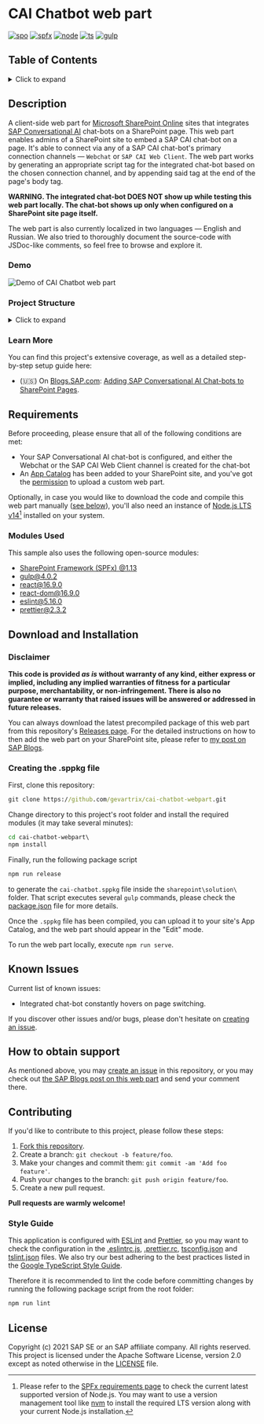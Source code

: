 # CAI Chatbot web part

[![spo](https://img.shields.io/badge/SharePoint-Online-important.svg?style=flat-square)](https://www.microsoft.com/en-ww/microsoft-365/sharepoint/collaboration) [![spfx](https://img.shields.io/badge/SPFx-1.13-green.svg?style=flat-square)](https://docs.microsoft.com/en-us/sharepoint/dev/spfx/sharepoint-framework-overview) [![node](https://img.shields.io/badge/Node.js-LTS%20v14-brihtgreen.svg?style=flat-square)](https://nodejs.org/) [![ts](https://img.shields.io/badge/TypeScript-%5E3.7.7-brihtgreen.svg?style=flat-square)](https://www.typescriptlang.org/) [![gulp](https://img.shields.io/badge/gulp.js-%5E4.0.2-brihtgreen.svg?style=flat-square)](https://gulpjs.org/)

## Table of Contents

<details>
  <summary>Click to expand</summary>

  - [Description](#description)
    * [Demo](#demo)
    * [Project Structure](#project-structure)
    * [Learn More](#learn-more)
  - [Requirements](#requirements)
    * [Modules Used](#modules-used)
  - [Download and Installation](#download-and-installation)
    * [Disclaimer](#disclaimer)
    * [Creating the .sppkg file](#creating-the-sppkg-file)
  - [Known Issues](#known-issues)
  - [How to obtain support](#how-to-obtain-support)
  - [Contributing](#contributing)
    * [Style Guide](#style-guide)
  - [License](#license)
</details>

## Description

A client-side web part for [Microsoft SharePoint Online](https://www.microsoft.com/en-us/microsoft-365/sharepoint/collaboration) sites that integrates [SAP Conversational AI](https://cai.tools.sap/) chat-bots on a SharePoint page. This web part enables admins of a SharePoint site to embed a SAP CAI chat-bot on a page. It's able to connect via any of a SAP CAI chat-bot's primary connection channels — `Webchat` or `SAP CAI Web Client`. The web part works by generating an appropriate script tag for the integrated chat-bot based on the chosen connection channel, and by appending said tag at the end of the page's body tag.

**WARNING. The integrated chat-bot DOES NOT show up while testing this web part locally. The chat-bot shows up only when configured on a SharePoint site page itself.**

The web part is also currently localized in two languages — English and Russian. We also tried to thoroughly document the source-code with JSDoc-like comments, so feel free to browse and explore it.

### Demo

![Demo of CAI Chatbot web part](./assets/demo.gif)

### Project Structure

<details>
  <summary>Click to expand</summary>

    ├── config
    │   ├── config.json
    │   ├── copy-assets.json
    │   ├── deploy-azure-storage.json
    │   ├── package-solution.json
    │   ├── serve.json
    │   └── write-manifests.json
    ├── src
    │   ├── webparts
    │   │   └── cai-chatbot
    │   │       ├── components
    │   │       │   ├── chatbot.module.scss
    │   │       │   ├── chatbot.tsx
    │   │       │   └── chatbotProps.ts
    │   │       ├── loc
    │   │       │   ├── en-us.ts
    │   │       │   ├── mystrings.d.ts
    │   │       │   └── ru-ru.ts
    │   │       ├── chatbotPropertyPane.ts
    │   │       ├── chatbotWebpart.manifest.json
    │   │       ├── chatbotWebpart.ts
    │   │       ├── chatbotWebpartProps.ts
    │   │       └── const.ts
    │   └── index.ts
    ├── .eslintignore
    ├── .eslintrc.js
    ├── .prettierignore
    ├── .prettierrc
    ├── .yo-rc.json
    ├── gulpfile.js
    ├── package.json
    ├── package-lock.json
    ├── tsconfig.json
    └── tslint.json

</details>

### Learn More

You can find this project's extensive coverage, as well as a detailed step-by-step setup guide here:

- (:us:) On [Blogs.SAP.com](https://blogs.sap.com): [Adding SAP Conversational AI Chat-bots to SharePoint Pages](https://blogs.sap.com/?p=coming-soon).

## Requirements

Before proceeding, please ensure that all of the following conditions are met:

- Your SAP Conversational AI chat-bot is configured, and either the Webchat or the SAP CAI Web Client channel is created for the chat-bot
- An [App Catalog](https://docs.microsoft.com/en-us/sharepoint/use-app-catalog) has been added to your SharePoint site, and you've got the [permission](https://docs.microsoft.com/en-us/sharepoint/request-app-installation-permissions) to upload a custom web part.

Optionally, in case you would like to download the code and compile this web part manually ([see below](#creating-the-sppkg-file)), you'll also need an instance of [Node.js LTS v14](https://nodejs.org/download/release/v14.18.1/)[^nodeversion] installed on your system.

### Modules Used

This sample also uses the following open-source modules:

- [SharePoint Framework (SPFx) @1.13](https://docs.microsoft.com/en-us/sharepoint/dev/spfx/sharepoint-framework-overview)
- [gulp@4.0.2](https://github.com/gulpjs/gulp)
- [react@16.9.0](https://github.com/facebook/react)
- [react-dom@16.9.0](https://github.com/facebook/react/tree/master/packages/react-dom)
- [eslint@5.16.0](https://github.com/eslint/eslint)
- [prettier@2.3.2](https://github.com/prettier/prettier)


## Download and Installation

### Disclaimer

**This code is provided *as is* without warranty of any kind, either express or implied, including any implied warranties of fitness for a particular purpose, merchantability, or non-infringement. There is also no guarantee or warranty that raised issues will be answered or addressed in future releases.**

You can always download the latest precompiled package of this web part from this repository's [Releases page](https://github.com/SAP-samples/conversational-ai-chatbot-webpart/releases). For the detailed instructions on how to then add the web part on your SharePoint site, please refer to [my post on SAP Blogs](https://blogs.sap.com/?p=coming-soon).

### Creating the .sppkg file

First, clone this repository:

```bat
git clone https://github.com/gevartrix/cai-chatbot-webpart.git
```

Change directory to this project's root folder and install the required modules (it may take several minutes):

```bat
cd cai-chatbot-webpart\
npm install
```

Finally, run the following package script

```bat
npm run release
```

to generate the `cai-chatbot.sppkg` file inside the `sharepoint\solution\` folder. That script executes several `gulp` commands, please check the [package.json](package.json) file for more details.

Once the `.sppkg` file has been compiled, you can upload it to your site's App Catalog, and the web part should appear in the "Edit" mode.

To run the web part locally, execute `npm run serve`.

## Known Issues

Current list of known issues:

- Integrated chat-bot constantly hovers on page switching.

If you discover other issues and/or bugs, please don't hesitate on [creating an issue](https://github.com/SAP-samples/conversational-ai-chatbot-webpart/issues).

## How to obtain support

As mentioned above, you may [create an issue](https://github.com/SAP-samples/conversational-ai-chatbot-webpart/issues) in this repository, or you may check out [the SAP Blogs post on this web part](https://blogs.sap.com/?p=coming-soon) and send your comment there.

## Contributing

If you'd like to contribute to this project, please follow these steps:

1. [Fork this repository](https://github.com/SAP-samples/conversational-ai-chatbot-webpart/fork).
2. Create a branch: `git checkout -b feature/foo`.
3. Make your changes and commit them: `git commit -am 'Add foo feature'`.
4. Push your changes to the branch: `git push origin feature/foo`.
5. Create a new pull request.

__Pull requests are warmly welcome!__

### Style Guide

This application is configured with [ESLint](https://eslint.org/) and [Prettier](https://prettier.io), so you may want to check the configuration in the [.eslintrc.js](.eslintrc.js), [.prettier.rc](.prettierrc), [tsconfig.json](tsconfig.json) and [tslint.json](.tslint.json) files. We also try our best adhering to the best practices listed in the [Google TypeScript Style Guide](https://google.github.io/styleguide/tsguide.html).

Therefore it is recommended to lint the code before committing changes by running the following package script from the root folder:

```bat
npm run lint
```

## License

Copyright (c) 2021 SAP SE or an SAP affiliate company. All rights reserved. This project is licensed under the Apache Software License, version 2.0 except as noted otherwise in the [LICENSE](LICENSES/Apache-2.0.txt) file.

[^nodeversion]: Please refer to the [SPFx requirements page](https://docs.microsoft.com/en-us/sharepoint/dev/spfx/set-up-your-development-environment#install-nodejs) to check the current latest supported version of Node.js. You may want to use a version management tool like [nvm](https://github.com/coreybutler/nvm-windows) to install the required LTS version along with your current Node.js installation.
